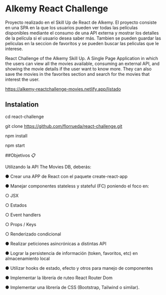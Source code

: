 # Alkemy React Challenge

Proyecto realizado en el Skill Up de React de Alkemy. El proyecto consiste en una SPA en la que los usuarios pueden ver todas las películas disponibles mediante el consumo de una API externa y mostrar los detalles de la película si el usuario desea saber más. Tambien se pueden guardar las peliculas en la seccion de favoritos y se pueden buscar las peliculas que le interese. 

React Challenge of the Alkemy Skill Up. A Single Page Application in which the users 
can view all the movies available, consuming an external API, and showing the movie details 
if the user want to know more. They can also save the movies in the favorites section and search for the movies that interest the user. 

https://alkemy-reactchallenge-movies.netlify.app/listado

## Instalation
cd react-challenge

git clone https://github.com/florrueda/react-challenge.git

npm install

npm start

##Objetivos 📋 

Utilizando la API The Movies DB, deberás:

● Crear una APP de React con el paquete create-react-app

● Manejar componentes stateless y stateful (FC) poniendo el foco en:

  ○ JSX
  
  ○ Estados
  
  ○ Event handlers
  
  ○ Props / Keys
  
  ○ Renderizado condicional
  
  
● Realizar peticiones asincrónicas a distintas API

● Lograr la persistencia de información (token, favoritos, etc) en almacenamiento
local

● Utilizar hooks de estado, efecto y otros para manejo de componentes

● Implementar la librería de ruteo React Router Dom

● Implementar una librería de CSS (Bootstrap, Tailwind o similar).

